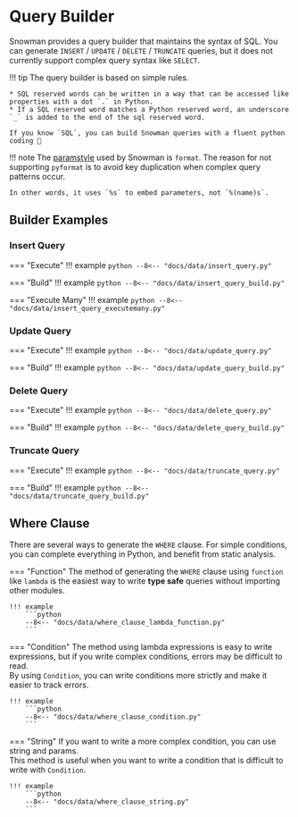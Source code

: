 # Query Builder

Snowman provides a query builder that maintains the syntax of SQL.
You can generate `INSERT` / `UPDATE` / `DELETE` / `TRUNCATE` queries, but
it does not currently support complex query syntax like `SELECT`.

!!! tip
    The query builder is based on simple rules.

    * SQL reserved words can be written in a way that can be accessed like properties with a dot `.` in Python.
    * If a SQL reserved word matches a Python reserved word, an underscore `_` is added to the end of the sql reserved word.

    If you know `SQL`, you can build Snowman queries with a fluent python coding 🚀

!!! note
    The [paramstyle](https://peps.python.org/pep-0249/#paramstyle) used by Snowman is `format`.
    The reason for not supporting `pyformat` is to avoid key duplication
    when complex query patterns occur.

    In other words, it uses `%s` to embed parameters, not `%(name)s`.

## Builder Examples
### Insert Query

=== "Execute"
    !!! example
        ```python
        --8<-- "docs/data/insert_query.py"
        ```

=== "Build"
    !!! example
        ```python
        --8<-- "docs/data/insert_query_build.py"
        ```

=== "Execute Many"
    !!! example
        ```python
        --8<-- "docs/data/insert_query_executemany.py"
        ```

### Update Query

=== "Execute"
    !!! example
        ```python
        --8<-- "docs/data/update_query.py"
        ```

=== "Build"
    !!! example
        ```python
        --8<-- "docs/data/update_query_build.py"
        ```

### Delete Query

=== "Execute"
    !!! example
        ```python
        --8<-- "docs/data/delete_query.py"
        ```

=== "Build"
    !!! example
        ```python
        --8<-- "docs/data/delete_query_build.py"
        ```

### Truncate Query

=== "Execute"
    !!! example
        ```python
        --8<-- "docs/data/truncate_query.py"
        ```

=== "Build"
    !!! example
        ```python
        --8<-- "docs/data/truncate_query_build.py"
        ```

## Where Clause

There are several ways to generate the `WHERE` clause.
For simple conditions, you can complete everything in Python, and benefit from static analysis.

=== "Function"
    The method of generating the `WHERE` clause using `function` like `lambda` is the easiest way to write **type safe** queries without importing other modules.

    !!! example
        ```python
        --8<-- "docs/data/where_clause_lambda_function.py"
        ```

=== "Condition"
    The method using lambda expressions is easy to write expressions,
    but if you write complex conditions, errors may be difficult to read.  
    By using `Condition`, you can write conditions more strictly and make it easier to track errors.

    !!! example
        ```python
        --8<-- "docs/data/where_clause_condition.py"
        ```

=== "String"
    If you want to write a more complex condition, you can use string and params.  
    This method is useful when you want to write a condition that is difficult to write with `Condition`.

    !!! example
        ```python
        --8<-- "docs/data/where_clause_string.py"
        ```
